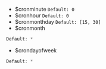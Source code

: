 - $cronminute
`Default: 0`
- $cronhour
`Default: 0`
- $cronmonthday
`Default: [15, 30]`
- $cronmonth
```javascript
Default: *
```
- $crondayofweek
```javascript
Default: *
```
